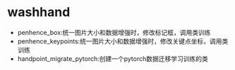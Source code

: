 # washhand
* penhence_box:统一图片大小和数据增强时，修改标记框，调用类训练  
* penhence_keypoints:统一图片大小和数据增强时，修改关键点坐标，调用类训练  
* handpoint_migrate_pytorch:创建一个pytorch数据迁移学习训练的类
